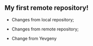 ## My first remote repository!

* Changes from local repository;

* Changes from remote repository;

* Change from Yevgeny
